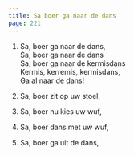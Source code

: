 ```yaml
---
title: Sa boer ga naar de dans
page: 221
---  
```



1. Sa, boer ga naar de dans,  
Sa, boer ga naar de dans  
Sa, boer ga naar de kermisdans  
Kermis, kerremis, kermisdans,  
Ga al naar de dans!  


2. Sa, boer zit op uw stoel,  


3. Sa, boer nu kies uw wuf,  


4. Sa, boer dans met uw wuf,  


5. Sa, boer ga uit de dans,  